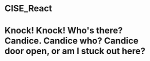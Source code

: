 # CISE_React
# Knock! Knock! Who's there? Candice. Candice who? Candice door open, or am I stuck out here?
